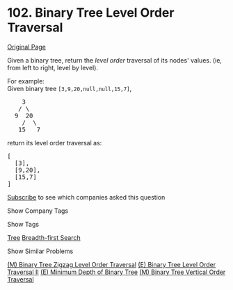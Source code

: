 # 102. Binary Tree Level Order Traversal

[Original Page](https://leetcode.com/problems/binary-tree-level-order-traversal/)

Given a binary tree, return the _level order_ traversal of its nodes' values. (ie, from left to right, level by level).

For example:  
Given binary tree `[3,9,20,null,null,15,7]`,  

<pre>    3
   / \
  9  20
    /  \
   15   7
</pre>

return its level order traversal as:  

<pre>[
  [3],
  [9,20],
  [15,7]
]
</pre>

<div>

[Subscribe](/subscribe/) to see which companies asked this question

</div>

<div>

<div id="company_tags" class="btn btn-xs btn-warning">Show Company Tags</div>

<span class="hidebutton" style="display: none;">[Amazon](/company/amazon/) [Apple](/company/apple/) [Bloomberg](/company/bloomberg/) [Facebook](/company/facebook/) [LinkedIn](/company/linkedin/) [Microsoft](/company/microsoft/)</span></div>

<div>

<div id="tags" class="btn btn-xs btn-warning">Show Tags</div>

<span class="hidebutton">[Tree](/tag/tree/) [Breadth-first Search](/tag/breadth-first-search/)</span></div>

<div>

<div id="similar" class="btn btn-xs btn-warning">Show Similar Problems</div>

<span class="hidebutton">[(M) Binary Tree Zigzag Level Order Traversal](/problems/binary-tree-zigzag-level-order-traversal/) [(E) Binary Tree Level Order Traversal II](/problems/binary-tree-level-order-traversal-ii/) [(E) Minimum Depth of Binary Tree](/problems/minimum-depth-of-binary-tree/) [(M) Binary Tree Vertical Order Traversal](/problems/binary-tree-vertical-order-traversal/)</span></div>